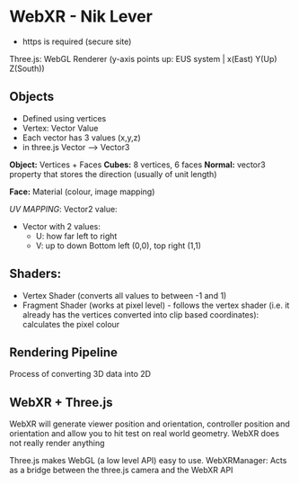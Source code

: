 # WebXR - Nik Lever

- https is required (secure site)

Three.js: WebGL Renderer (y-axis points up: EUS system | x(East) Y(Up) Z(South))

## Objects
- Defined using vertices
- Vertex: Vector Value
- Each vector has 3 values (x,y,z)
- in three.js Vector --> Vector3

**Object:** Vertices + Faces
**Cubes:** 8 vertices, 6 faces
**Normal:** vector3 property that stores the direction (usually of unit length)

**Face:** Material (colour, image mapping)

*UV MAPPING*: Vector2 value:
- Vector with 2 values:
  - U: how far left to right
  - V: up to down
Bottom left (0,0), top right (1,1)

## Shaders:
- Vertex Shader (converts all values to between -1 and 1)
- Fragment Shader (works at pixel level) - follows the vertex shader (i.e. it already has the vertices converted into clip based coordinates): calculates the pixel colour 

## Rendering Pipeline
Process of converting 3D data into 2D

## WebXR + Three.js
WebXR will generate viewer position and orientation, controller position and orientation and allow you to hit test on real world geometry. WebXR does not really render anything

Three.js makes WebGL (a low level API) easy to use. WebXRManager: Acts as a bridge between the three.js camera and the WebXR API
